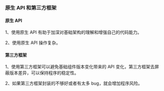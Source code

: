 ### 原生 API 和第三方框架

#### 原生 API
1、使用原生 API 有助于加深对基础架构的理解和增强自己的代码能力。

2、使用原生 API 操作复杂。

#### 第三方框架
1、使用第三方框架可以避免基础组件版本变化带来的 API 变化，第三方框架去屏蔽版本差异，可以保持程序的稳定性。

2、如果第三方框架封装的不够好或者有太多 bug，就会增加程序风险。